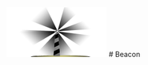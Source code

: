 <img src="https://github.com/Nethanzel/Beacon/blob/master/src/public/img/beacomlg.b47dabd0.png" alt="drawing" width="200"/>
# Beacon
